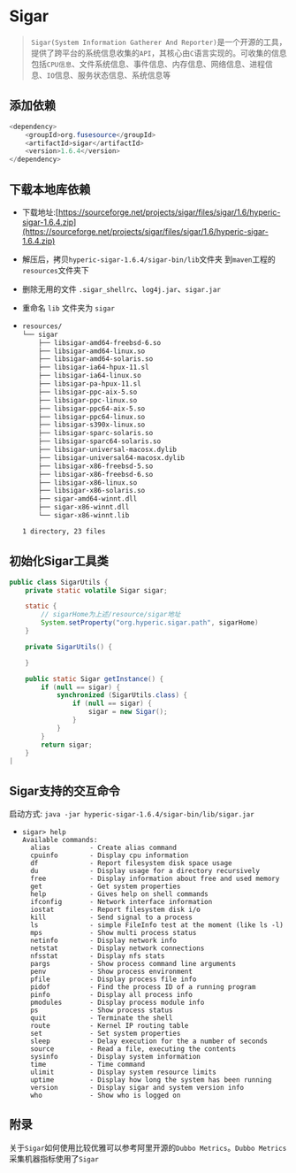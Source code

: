 # Sigar

> `Sigar(System Information Gatherer And Reporter)`是一个开源的工具，提供了跨平台的系统信息收集的`API`，其核心由`C`语言实现的。可收集的信息包括`CPU信息`、文件系统信息、事件信息、内存信息、网络信息、进程信息、`IO`信息、服务状态信息、系统信息等

## 添加依赖

```java
<dependency>
    <groupId>org.fusesource</groupId>
    <artifactId>sigar</artifactId>
    <version>1.6.4</version>
</dependency>
```

## 下载本地库依赖

- 下载地址:[https://sourceforge.net/projects/sigar/files/sigar/1.6/hyperic-sigar-1.6.4.zip](https://sourceforge.net/projects/sigar/files/sigar/1.6/hyperic-sigar-1.6.4.zip)

- 解压后，拷贝`hyperic-sigar-1.6.4/sigar-bin/lib`文件夹 到`maven`工程的`resources`文件夹下

- 删除无用的文件 `.sigar_shellrc`、`log4j.jar`、`sigar.jar`

- 重命名 `lib` 文件夹为 `sigar`

- ```reStructuredText
  resources/
  └── sigar
      ├── libsigar-amd64-freebsd-6.so
      ├── libsigar-amd64-linux.so
      ├── libsigar-amd64-solaris.so
      ├── libsigar-ia64-hpux-11.sl
      ├── libsigar-ia64-linux.so
      ├── libsigar-pa-hpux-11.sl
      ├── libsigar-ppc-aix-5.so
      ├── libsigar-ppc-linux.so
      ├── libsigar-ppc64-aix-5.so
      ├── libsigar-ppc64-linux.so
      ├── libsigar-s390x-linux.so
      ├── libsigar-sparc-solaris.so
      ├── libsigar-sparc64-solaris.so
      ├── libsigar-universal-macosx.dylib
      ├── libsigar-universal64-macosx.dylib
      ├── libsigar-x86-freebsd-5.so
      ├── libsigar-x86-freebsd-6.so
      ├── libsigar-x86-linux.so
      ├── libsigar-x86-solaris.so
      ├── sigar-amd64-winnt.dll
      ├── sigar-x86-winnt.dll
      └── sigar-x86-winnt.lib
  
  1 directory, 23 files
  ```

## 初始化Sigar工具类

```java
public class SigarUtils {
    private static volatile Sigar sigar;

    static {
        // sigarHome为上述/resource/sigar地址
        System.setProperty("org.hyperic.sigar.path", sigarHome)
    }

    private SigarUtils() {

    }

    public static Sigar getInstance() {
        if (null == sigar) {
            synchronized (SigarUtils.class) {
                if (null == sigar) {
                    sigar = new Sigar();
                }
            }
        }
        return sigar;
    }
|
```

## Sigar支持的交互命令

启动方式: `java -jar hyperic-sigar-1.6.4/sigar-bin/lib/sigar.jar`

- ```
  sigar> help
  Available commands:
  	alias          - Create alias command
  	cpuinfo        - Display cpu information
  	df             - Report filesystem disk space usage
  	du             - Display usage for a directory recursively
  	free           - Display information about free and used memory
  	get            - Get system properties
  	help           - Gives help on shell commands
  	ifconfig       - Network interface information
  	iostat         - Report filesystem disk i/o
  	kill           - Send signal to a process
  	ls             - simple FileInfo test at the moment (like ls -l)
  	mps            - Show multi process status
  	netinfo        - Display network info
  	netstat        - Display network connections
  	nfsstat        - Display nfs stats
  	pargs          - Show process command line arguments
  	penv           - Show process environment
  	pfile          - Display process file info
  	pidof          - Find the process ID of a running program
  	pinfo          - Display all process info
  	pmodules       - Display process module info
  	ps             - Show process status
  	quit           - Terminate the shell
  	route          - Kernel IP routing table
  	set            - Set system properties
  	sleep          - Delay execution for the a number of seconds
  	source         - Read a file, executing the contents
  	sysinfo        - Display system information
  	time           - Time command
  	ulimit         - Display system resource limits
  	uptime         - Display how long the system has been running
  	version        - Display sigar and system version info
  	who            - Show who is logged on
  ```

## 附录

关于`Sigar`如何使用比较优雅可以参考阿里开源的`Dubbo Metrics`。`Dubbo Metrics`采集机器指标使用了`Sigar`

